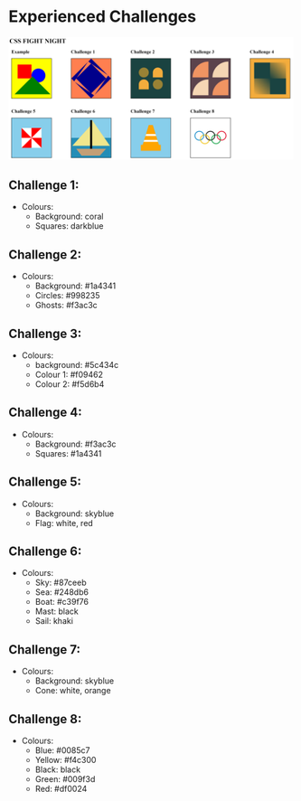 # **Experienced Challenges**

![](./ExperiencedChallenges.png)

## **Challenge 1:**
- Colours:
	- Background: coral
	- Squares: darkblue

## **Challenge 2:**
- Colours:
	- Background: #1a4341
	- Circles: #998235
	- Ghosts: #f3ac3c

## **Challenge 3:**
- Colours:
	- background: #5c434c
	- Colour 1: #f09462
	- Colour 2: #f5d6b4

## **Challenge 4:**
- Colours:
	- Background: #f3ac3c
	- Squares: #1a4341

## **Challenge 5:**
- Colours:
	- Background: skyblue
	- Flag: white, red

## **Challenge 6:**
- Colours:
  - Sky: #87ceeb
  - Sea: #248db6
  - Boat: #c39f76
  - Mast: black
  - Sail: khaki

## **Challenge 7:**
- Colours: 
  - Background: skyblue
  - Cone: white, orange

## **Challenge 8:**
- Colours:
  - Blue: #0085c7
  - Yellow: #f4c300
  - Black: black
  - Green: #009f3d
  - Red: #df0024